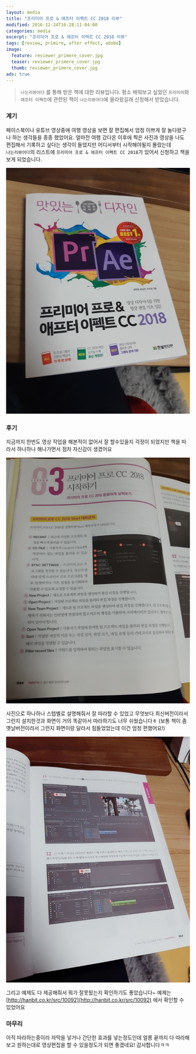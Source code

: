 ```yaml
---
layout: media
title: "프리미어 프로 & 애프터 이펙트 CC 2018 리뷰"
modified: 2016-12-24T16:28:11-04:00
categories: media
excerpt: "프리미어 프로 & 애프터 이텍트 CC 2018 리뷰"
tags: [review, primire, after effect, adobe]
image:
  feature: reviewer_primere_cover.jpg
  teaser: reviewer_primere_cover.jpg
  thumb: reviewer_primere_cover.jpg
ads: true  
---
```


> `나는리뷰어다` 를 통해 받은 책에 대한 리뷰입니다.
> 평소 배워보고 싶었던 `프리미어`와 `애프터 이펙트`에 관련된 책이 `나는리뷰어다`에 올라왔길래 신청해서 받았습니다.

### 계기

페이스북이나 유튜브 영상중에 여행 영상을 보면 잘 편집해서 엄청 이쁘게 잘 놀다왔구나 하는 생각들을 종종 했었어요.
얼마전 여행 갔다온 이후에 찍은 사진과 영상을 나도 편집해서 기록하고 싶다는 생각이 들었지만 어디서부터 시작해야될지 몰랐는데  
`나는리뷰어다`의 리스트에 `프리미어 프로 & 애프터 이펙트 CC 2018`가 있어서 신청하고 책을 보게 되었습니다.

![프리미어 프로 & 애프터 이펙트 CC 2018 커버 이미지](/images/reviewer_primere_cover.jpg)

### 후기

지금까지 한번도 영상 작업을 해본적이 없어서 잘 할수있을지 걱정이 되었지만 책을 따라서 하나하나 해나가면서 점차 자신감이 생겼어요

![프리미어 프로 & 애프터 이펙트 CC 2018 내용1](/images/reviewer_primere_img1.jpg)

사진으로 하나하나 스텝별로 설명해줘서 잘 따라할 수 있었고 
무엇보다 최신버전이라서 그런지 설치한것과 화면이 거의 똑같아서 따라하기도 너무 쉬웠습니다ㅎ
(보통 책이 좀 옛날버전이라서 그런지 화면이랑 달라서 힘들었었는데 이건 엄청 편했어요!)

![프리미어 프로 & 애프터 이펙트 CC 2018 내용2](/images/reviewer_primere_img2.jpg)

그리고 예제도 다 제공해줘서 뭐가 잘못됬는지 확인하기도 좋았습니다~
예제는 [http://hanbit.co.kr/src/10092](http://hanbit.co.kr/src/10092) 에서 확인할 수 있었어요


### 마무리

아직 따라하는중이라 자막을 넣거나 간단한 효과를 넣는정도인데 얼릉 끝까지 다 따라해보고 원하는대로 영상편집을 할 수 있을정도가 되면 좋겠네요! 
감사합니다ㅋㅋ

